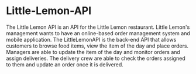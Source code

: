 # Little-Lemon-API

The Little Lemon API is an API for the Little Lemon restaurant. Little Lemon's management wants to have an online-based order management system and mobile application. The LittleLemonAPI is the back-end API that allows customers to browse food items, view the item of the day and place orders. Managers are able to update the item of the day and monitor orders and assign deliveries. The delivery crew are able to check the orders assigned to them and update an order once it is delivered.